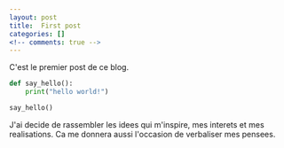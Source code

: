 ```yaml
---
layout: post
title:  First post
categories: []
<!-- comments: true -->
---
```


C'est le premier post de ce blog.

```python
def say_hello():
    print("hello world!")

say_hello()
```

J'ai decide de rassembler les idees qui m'inspire, mes interets et mes realisations. Ca me donnera aussi l'occasion de verbaliser mes pensees.
